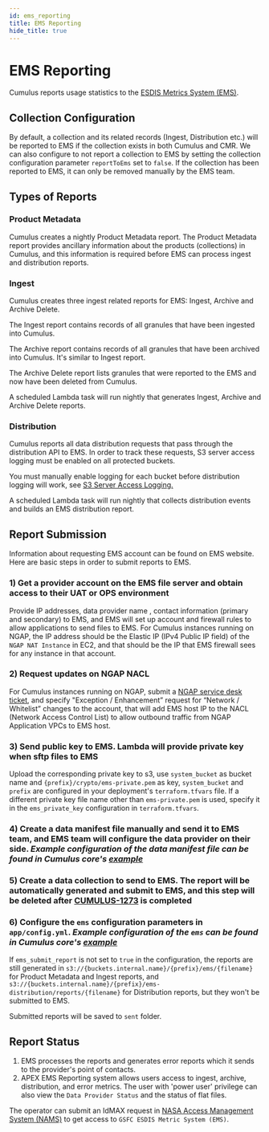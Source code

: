 ```yaml
---
id: ems_reporting
title: EMS Reporting
hide_title: true
---
```


# EMS Reporting

Cumulus reports usage statistics to the [ESDIS Metrics System (EMS)](https://earthdata.nasa.gov/about/science-system-description/eosdis-components/esdis-metrics-system-ems).

## Collection Configuration

By default, a collection and its related records (Ingest, Distribution etc.) will be reported to EMS if the collection exists in both Cumulus and CMR.  We can also configure to not report a collection to EMS by setting the collection configuration parameter `reportToEms` set to `false`.  If the collection has been reported to EMS, it can only be removed manually by the EMS team.

## Types of Reports

### Product Metadata

Cumulus creates a nightly Product Metadata report.  The Product Metadata report provides ancillary information about the products (collections) in Cumulus, and this information is required before EMS can process ingest and distribution reports.

### Ingest

Cumulus creates three ingest related reports for EMS: Ingest, Archive and Archive Delete.

The Ingest report contains records of all granules that have been ingested into Cumulus.

The Archive report contains records of all granules that have been archived into Cumulus.  It's similar to Ingest report.

The Archive Delete report lists granules that were reported to the EMS and now have been deleted from Cumulus.

A scheduled Lambda task will run nightly that generates Ingest, Archive and Archive Delete reports.

### Distribution

Cumulus reports all data distribution requests that pass through the distribution API to EMS. In order to track these requests, S3 server access logging must be enabled on all protected buckets.

You must manually enable logging for each bucket before distribution logging will work, see [S3 Server Access Logging.](../deployment/server_access_logging)

A scheduled Lambda task will run nightly that collects distribution events and builds an EMS distribution report.

## Report Submission

Information about requesting EMS account can be found on EMS website.  Here are basic steps in order to submit reports to EMS.

### 1) Get a provider account on the EMS file server and obtain access to their UAT or OPS environment

Provide IP addresses, data provider name , contact information (primary and secondary) to EMS, and EMS will set up account and firewall rules to allow applications to send files to EMS.
For Cumulus instances running on NGAP, the IP address should be the Elastic IP (IPv4 Public IP field) of the `NGAP NAT Instance` in EC2, and that should be the IP that EMS firewall sees for any instance in that account.

### 2) Request updates on NGAP NACL

For Cumulus instances running on NGAP, submit a [NGAP service desk ticket](https://bugs.earthdata.nasa.gov/servicedesk/customer/portals), and specify "Exception / Enhancement” request for “Network / Whitelist” changes to the account, that will add EMS host IP to the NACL (Network Access Control List) to allow outbound traffic from NGAP Application VPCs to EMS host.

### 3) Send public key to EMS. Lambda will provide private key when sftp files to EMS

Upload the corresponding private key to s3, use `system_bucket` as bucket name and `{prefix}/crypto/ems-private.pem` as key,  `system_bucket` and `prefix` are configured in your deployment's `terraform.tfvars` file.  If a different private key file name other than `ems-private.pem` is used, specify it in the `ems_private_key` configuration in `terraform.tfvars`.

### 4) Create a data manifest file manually and send it to EMS team, and EMS team will configure the data provider on their side.  _Example configuration of the data manifest file can be found in Cumulus core's [example](https://github.com/nasa/cumulus/blob/master/example/data/ems)_

### 5) Create a data collection to send to EMS.  The report will be automatically generated and submit to EMS, and this step will be deleted after [CUMULUS-1273](https://bugs.earthdata.nasa.gov/browse/CUMULUS-1273) is completed

### 6) Configure the `ems` configuration parameters in `app/config.yml`. _Example configuration of the `ems` can be found in Cumulus core's [example](https://github.com/nasa/cumulus/blob/master/example/app/config.yml)_

If  `ems_submit_report` is not set to `true` in the configuration, the reports are still generated in `s3://{buckets.internal.name}/{prefix}/ems/{filename}` for Product Metadata and Ingest reports, and `s3://{buckets.internal.name}/{prefix}/ems-distribution/reports/{filename}` for Distribution reports, but they won't be submitted to EMS.

Submitted reports will be saved to `sent` folder.

## Report Status

1. EMS processes the reports and generates error reports which it sends to the provider's point of contacts.
2. APEX EMS Reporting system allows users access to ingest, archive, distribution, and error metrics.  The user with 'power user' privilege can also view the `Data Provider Status` and the status of flat files.

The operator can submit an IdMAX request in [NASA Access Management System (NAMS)](https://idmax.nasa.gov/nams) to get access to `GSFC ESDIS Metric System (EMS)`.

